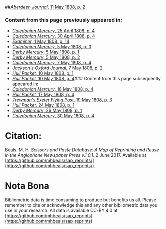 ##[*Aberdeen Journal*, 11 May 1808, p. 2](https://mhbeals.github.io/sap_html/Aberdeen-Journal/Aberdeen-Journal-11-May-1808-p-2)

### Content from this page previously appeared in:
+ [*Caledonian Mercury*, 25 April 1808, p. 4](https://mhbeals.github.io/sap_html/Caledonian-Mercury/Caledonian-Mercury-25-April-1808-p-4)
+ [*Caledonian Mercury*, 30 April 1808, p. 4](https://mhbeals.github.io/sap_html/Caledonian-Mercury/Caledonian-Mercury-30-April-1808-p-4)
+ [*Examiner*, 1 May 1808, p. 14](https://mhbeals.github.io/sap_html/Examiner/Examiner-1-May-1808-p-14)
+ [*Caledonian Mercury*, 5 May 1808, p. 3](https://mhbeals.github.io/sap_html/Caledonian-Mercury/Caledonian-Mercury-5-May-1808-p-3)
+ [*Derby Mercury*, 5 May 1808, p. 1](https://mhbeals.github.io/sap_html/Derby-Mercury/Derby-Mercury-5-May-1808-p-1)
+ [*Derby Mercury*, 5 May 1808, p. 2](https://mhbeals.github.io/sap_html/Derby-Mercury/Derby-Mercury-5-May-1808-p-2)
+ [*Caledonian Mercury*, 7 May 1808, p. 4](https://mhbeals.github.io/sap_html/Caledonian-Mercury/Caledonian-Mercury-7-May-1808-p-4)
+ [*Jackson's Oxford Journal*, 7 May 1808, p. 2](https://mhbeals.github.io/sap_html/Jackson's-Oxford-Journal/Jackson's-Oxford-Journal-7-May-1808-p-2)
+ [*Hull Packet*, 10 May 1808, p. 1](https://mhbeals.github.io/sap_html/Hull-Packet/Hull-Packet-10-May-1808-p-1)
+ [*Hull Packet*, 10 May 1808, p. 4](https://mhbeals.github.io/sap_html/Hull-Packet/Hull-Packet-10-May-1808-p-4)### Content from this page subsequently appeared in:
+ [*Caledonian Mercury*, 16 May 1808, p. 4](https://mhbeals.github.io/sap_html/Caledonian-Mercury/Caledonian-Mercury-16-May-1808-p-4)
+ [*Hull Packet*, 17 May 1808, p. 4](https://mhbeals.github.io/sap_html/Hull-Packet/Hull-Packet-17-May-1808-p-4)
+ [*Trewman's Exeter Flying Post*, 19 May 1808, p. 3](https://mhbeals.github.io/sap_html/Trewman's-Exeter-Flying-Post/Trewman's-Exeter-Flying-Post-19-May-1808-p-3)
+ [*Hull Packet*, 24 May 1808, p. 1](https://mhbeals.github.io/sap_html/Hull-Packet/Hull-Packet-24-May-1808-p-1)
+ [*Derby Mercury*, 26 May 1808, p. 1](https://mhbeals.github.io/sap_html/Derby-Mercury/Derby-Mercury-26-May-1808-p-1)
+ [*Caledonian Mercury*, 30 May 1808, p. 4](https://mhbeals.github.io/sap_html/Caledonian-Mercury/Caledonian-Mercury-30-May-1808-p-4)
                    
# Citation: 

Beals. M. H. *Scissors and Paste Database: A Map of Reprinting and Reuse in the Anglophone Newspaper Press v.1.0.1.* 2 June 2017. Available at [https://github.com/mhbeals/sap_reprints/](https://github.com/mhbeals/sap_reprints/). 
                    
# Nota Bona

Bibliometric data is time consuming to produce but benefits us all. Please remember to cite or acknowledge this and any other bibliometric data you use in your research. All data is available CC-BY 4.0 at [https://github.com/mhbeals/sap_reprints](https://github.com/mhbeals/sap_reprints)